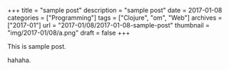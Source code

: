 +++
title = "sample post"
description = "sample post"
date = 2017-01-08
categories = ["Programming"]
tags = ["Clojure", "om", "Web"]
archives = ["2017-01"]
url = "2017-01/08/2017-01-08-sample-post"
thumbnail = "img/2017-01/08/a.png"
draft = false
+++

This is sample post.

<!--more-->

hahaha.

